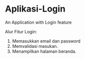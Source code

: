 # Aplikasi-Login
An Application with Login feature

Alur Fitur Login:
1. Memasukkan email dan password
2. Memvalidasi masukan.
3. Menampilkan halaman beranda.
